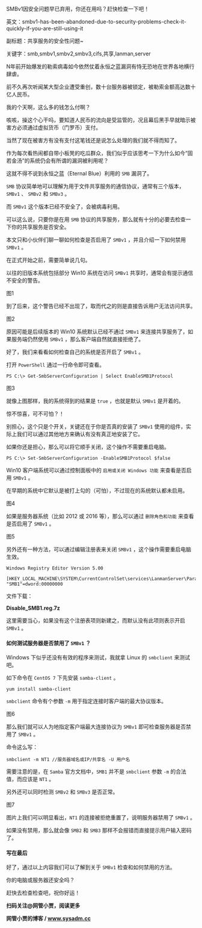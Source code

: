SMBv1因安全问题早已弃用，你还在用吗？赶快检查一下吧！

英文：smbv1-has-been-abandoned-due-to-security-problems-check-it-quickly-if-you-are-still-using-it

副标题：共享服务的安全性问题~

关键字：smb,smbv1,smbv2,smbv3,cifs,共享,lanman,server



N年前开始爆发的勒索病毒如今依然仗着永恒之蓝漏洞有恃无恐地在世界各地横行肆虐。

前不久再次听闻某大型企业遭受重创，数十台服务器被锁定，被勒索金额高达数十亿人民币。

我的个天啊，这么多的钱怎么付啊？

咳咳，操这个心干吗，要知道人民币的流向是受监管的，况且幕后黑手早就暗示被害方必须通过虚拟货币（门罗币）支付。

当然了现在被害方有没有支付这笔钱还是说怎么处理的我们就不得而知了。

作为每次看热闹都自带小板凳的吃瓜群众，我们似乎应该思考一下为什么如今“固若金汤”的系统仍会有所谓的漏洞被利用呢？

这就不得不说到永恒之蓝（Eternal Blue）利用的 `SMB` 漏洞了。



`SMB` 协议简单地可以理解为用于文件共享服务的通信协议，通常有三个版本，`SMBv1` 、 `SMBv2` 和 `SMBv3` 。

而 `SMBv1` 这个版本已经不安全了，会被病毒利用。

可以这么说，只要你是在用 `SMB` 协议的共享服务，那么就有十分的必要去检查一下你的共享服务是否安全。

本文只和小伙伴们聊一聊如何检查是否启用了 `SMBv1` ，并且介绍一下如何禁用 `SMBv1` 。



在正式开始之前，需要简单说几句。

以往的旧版本系统包括部分 Win10 系统在访问 `SMBv1` 共享时，通常会有提示通信不安全的警告。

图1



到了后来，这个警告已经不出现了，取而代之的则是直接告诉用户无法访问共享。

图2



原因可能是后续版本的 Win10 系统默认已经不通过 `SMBv1` 来连接共享服务了，如果服务端仍然使用 `SMBv1` ，那么客户端自然就直接拒绝了。



好了，我们来看看如何检查自己的系统是否开启了 `SMBv1` 。

打开 `PowerShell` 通过一行命令即可查看。

```
PS C:\> Get-SmbServerConfiguration | Select EnableSMB1Protocol
```

图3



就像上图那样，我的系统得到的结果是 `true` ，也就是默认 `SMBv1` 是开着的。

惊不惊喜，可不可怕？！

别担心，这个只是个开关，关键还在于你是否真的安装了 `SMBv1` 使用的组件，实际上我们可以通过其他地方来确认有没有真正地安装了它。

如果你还是担心，那么可以将它顺手关闭，这个操作不需要重启电脑。

```
PS C:\> Set-SmbServerConfiguration -EnableSMB1Protocol $false
```





Win10 客户端系统可以通过控制面板中的 `启用或关闭 Windows 功能` 来查看是否启用 `SMBv1` 。

在早期的系统中它默认是被打上勾的（可怕），不过现在的系统默认都未启用。

图4



如果是服务器系统（比如 2012 或 2016 等），那么可以通过 `删除角色和功能` 来查看是否启用了 `SMBv1` 。

图5



另外还有一种方法，可以通过编辑注册表来关闭 `SMBv1` ，这个操作需要重启电脑生效。

```
Windows Registry Editor Version 5.00

[HKEY_LOCAL_MACHINE\SYSTEM\CurrentControlSet\services\LanmanServer\Parameters]
"SMB1"=dword:00000000
```

文件下载：

**Disable_SMB1.reg.7z**



这里需要当心，如果没有这个注册表项则新建之，而默认没有此项则表示开启 `SMBv1` 。





#### 如何测试服务器是否禁用了 `SMBv1` ？

Windows 下似乎还没有有效的程序来测试，我就拿 Linux 的 `smbclient` 来测试吧。

如下命令在 `CentOS 7` 下先安装 `samba-client` 。

```
yum install samba-client
```



`smbclient` 命令有个参数 `-m` 用于指定连接时客户端的最大协议版本。

图6



那么我们就可以人为地指定客户端最大连接协议为 `SMBv1` 即可检查服务器是否禁用了 `SMBv1` 。

命令这么写：

```
smbclient -m NT1 //服务器域名或IP/共享名 -U 用户名
```



需要注意的是，在 `Samba` 官方文档中，`SMB1` 并不是 `smbclient` 参数 `-m` 的合法值，而应该是 `NT1` 。

另外还可以同时检测 `SMBv2`  和 `SMBv3` 是否正常。

图7



图片上我们可以明显看出，`NT1` 的连接被拒绝重置了，说明服务器禁用了 `SMBv1` 。

如果没有禁用，那么就会像 `SMB2` 和 `SMB3` 那样不会报错而直接提示用户输入密码了。



#### 写在最后

好了，通过以上内容我们可以了解到关于 `SMBv1` 检查和如何禁用的方法。

你的电脑或服务器还安全吗？

赶快去检查检查吧，祝你好运！



**扫码关注@网管小贾，阅读更多**

**网管小贾的博客 / www.sysadm.cc**